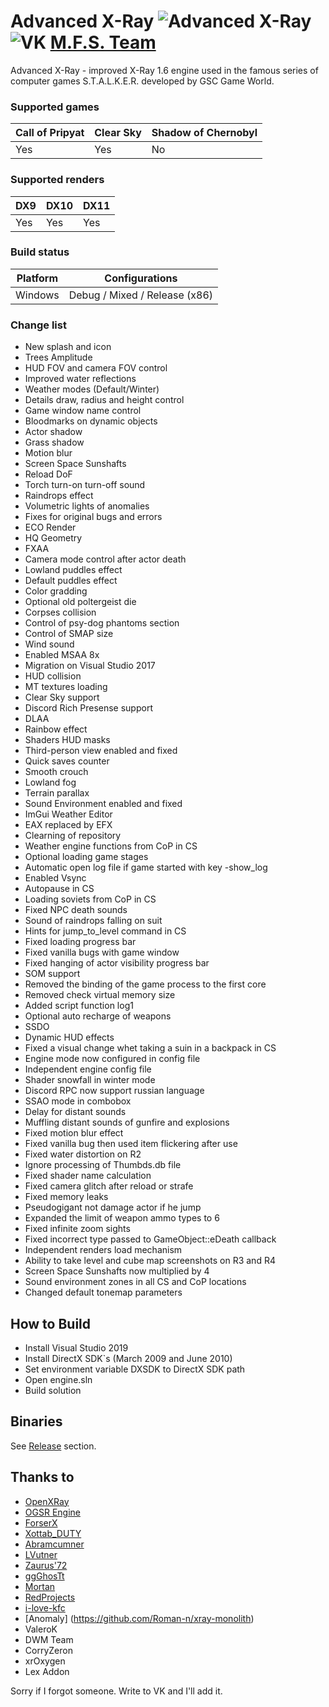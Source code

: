 Advanced X-Ray 
![Advanced X-Ray](https://i.ibb.co/VJFnVk7/Untitled-1.png)
![VK](https://i.ibb.co/cknxjxD/24.png) [M.F.S. Team](https://vk.com/mfs_studio)
==========================

Advanced X-Ray - improved X-Ray 1.6 engine used in the famous series of computer games S.T.A.L.K.E.R. developed by GSC Game World.

### Supported games
|Call of Pripyat|Clear Sky|Shadow of Chernobyl|
|---|---|---|
|Yes|Yes|No|

### Supported renders
|DX9|DX10|DX11|
|---|---|---|
|Yes|Yes|Yes|

### Build status
|Platform|Configurations|
|---|---|
|Windows|Debug / Mixed / Release (x86)|

### Change list
- New splash and icon
- Trees Amplitude
- HUD FOV and camera FOV control
- Improved water reflections
- Weather modes (Default/Winter)
- Details draw, radius and height control
- Game window name control
- Bloodmarks on dynamic objects
- Actor shadow
- Grass shadow
- Motion blur
- Screen Space Sunshafts
- Reload DoF
- Torch turn-on turn-off sound
- Raindrops effect
- Volumetric lights of anomalies
- Fixes for original bugs and errors
- ECO Render
- HQ Geometry
- FXAA
- Camera mode control after actor death
- Lowland puddles effect
- Default puddles effect
- Color gradding
- Optional old poltergeist die
- Corpses collision
- Control of psy-dog phantoms section
- Control of SMAP size
- Wind sound
- Enabled MSAA 8x
- Migration on Visual Studio 2017
- HUD collision
- MT textures loading
- Clear Sky support
- Discord Rich Presense support
- DLAA
- Rainbow effect
- Shaders HUD masks
- Third-person view enabled and fixed
- Quick saves counter
- Smooth crouch
- Lowland fog
- Terrain parallax
- Sound Environment enabled and fixed
- ImGui Weather Editor
- EAX replaced by EFX
- Clearning of repository
- Weather engine functions from CoP in CS
- Optional loading game stages
- Automatic open log file if game started with key -show_log
- Enabled Vsync
- Autopause in CS
- Loading soviets from CoP in CS
- Fixed NPC death sounds
- Sound of raindrops falling on suit
- Hints for jump_to_level command in CS
- Fixed loading progress bar
- Fixed vanilla bugs with game window
- Fixed hanging of actor visibility progress bar
- SOM support
- Removed the binding of the game process to the first core
- Removed check virtual memory size
- Added script function log1
- Optional auto recharge of weapons
- SSDO
- Dynamic HUD effects
- Fixed a visual change whet taking a suin in a backpack in CS
- Engine mode now configured in config file
- Independent engine config file
- Shader snowfall in winter mode
- Discord RPC now support russian language
- SSAO mode in combobox
- Delay for distant sounds
- Muffling distant sounds of gunfire and explosions
- Fixed motion blur effect
- Fixed vanilla bug then used item flickering after use
- Fixed water distortion on R2
- Ignore processing of Thumbds.db file
- Fixed shader name calculation
- Fixed camera glitch after reload or strafe
- Fixed memory leaks
- Pseudogigant not damage actor if he jump
- Expanded the limit of weapon ammo types to 6
- Fixed infinite zoom sights
- Fixed incorrect type passed to GameObject::eDeath callback
- Independent renders load mechanism
- Ability to take level and cube map screenshots on R3 and R4
- Screen Space Sunshafts now multiplied by 4
- Sound environment zones in all CS and CoP locations
- Changed default tonemap parameters

How to Build
------------

- Install Visual Studio 2019
- Install DirectX SDK`s (March 2009 and June 2010)
- Set environment variable DXSDK to DirectX SDK path
- Open engine.sln
- Build solution

Binaries
--------

See [Release](https://github.com/ign-1997/Advanced-X-Ray/releases) section.

Thanks to
------------
- [OpenXRay](https://github.com/OpenXRay/xray-16)
- [OGSR Engine](https://github.com/OGSR/OGSR-Engine)
- [ForserX](https://github.com/ForserX)
- [Xottab_DUTY](https://github.com/Xottab-DUTY)
- [Abramcumner](https://github.com/abramcumner)
- [LVutner](https://github.com/LVutner)
- [Zaurus'72](https://github.com/oldSerpskiStalker)
- [ggGhosTt](https://gitlab.com/ggGhosTt)
- [Mortan](https://github.com/mortany)
- [RedProjects](https://github.com/RedPandaProjects)
- [i-love-kfc](https://github.com/i-love-kfc)
- [Anomaly] (https://github.com/Roman-n/xray-monolith)
- ValeroK
- DWM Team
- CorryZeron
- xrOxygen
- Lex Addon

Sorry if I forgot someone. Write to VK and I'll add it.